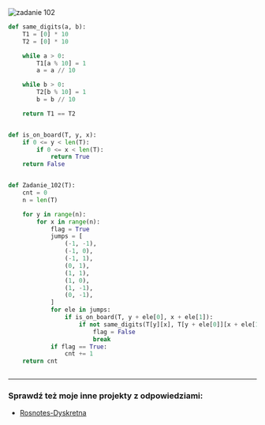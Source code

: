 <picture>
  <source srcset="../../srt/zbior_zadan/102.png" media="(prefers-color-scheme: light)">
  <source srcset="../../srt/zbior_zadan/black_102.png" media="(prefers-color-scheme: dark)">
  <img src="../../srt/zbior_zadan/black_102.png" alt="zadanie 102">
</picture>

```python
def same_digits(a, b):
    T1 = [0] * 10
    T2 = [0] * 10

    while a > 0:
        T1[a % 10] = 1
        a = a // 10

    while b > 0:
        T2[b % 10] = 1
        b = b // 10

    return T1 == T2


def is_on_board(T, y, x):
    if 0 <= y < len(T):
        if 0 <= x < len(T):
            return True
    return False


def Zadanie_102(T):
    cnt = 0
    n = len(T)

    for y in range(n):
        for x in range(n):
            flag = True
            jumps = [
                (-1, -1),
                (-1, 0),
                (-1, 1),
                (0, 1),
                (1, 1),
                (1, 0),
                (1, -1),
                (0, -1),
            ]
            for ele in jumps:
                if is_on_board(T, y + ele[0], x + ele[1]):
                    if not same_digits(T[y][x], T[y + ele[0]][x + ele[1]]):
                        flag = False
                        break
            if flag == True:
                cnt += 1
    return cnt



```

---
### Sprawdź też moje inne projekty z odpowiedziami:
- [Rosnotes-Dyskretna](https://github.com/kamilGie/Rosnotes-Dyskretna)
